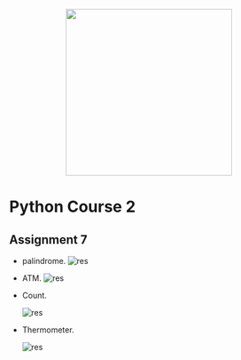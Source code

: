 <!-- ![res]() -->
  <p align="center"><a href="https://www.python.org/" target="_blank"><img src="https://www.python.org/static/img/python-logo@2x.png" width="300"></a></p>

  
# Python Course 2
## Assignment 7
- palindrome.
    ![res](https://github.com/MohamadNematizadeh/pythonon_course2/blob/main/Assignment%207/output/palindrome.png?raw=true)
- ATM.
    ![res](https://github.com/MohamadNematizadeh/pythonon_course2/blob/main/Assignment%207/output/Atm.png?raw=true) 
- Count.

    ![res](https://github.com/MohamadNematizadeh/pythonon_course2/blob/main/Assignment%207/output/Count.png?raw=true)
- Thermometer.

    ![res](https://github.com/MohamadNematizadeh/pythonon_course2/blob/main/Assignment%207/output/Thermometer.png?raw=true) 
 

